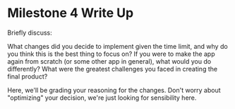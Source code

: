 # Milestone 4 Write Up

Briefly discuss:

What changes did you decide to implement given the time limit, and why do you think this is the best thing to focus on?
If you were to make the app again from scratch (or some other app in general), what would you do differently?
What were the greatest challenges you faced in creating the final product?

Here, we'll be grading your reasoning for the changes. Don't worry about "optimizing" your decision, we're just looking for sensibility here.
